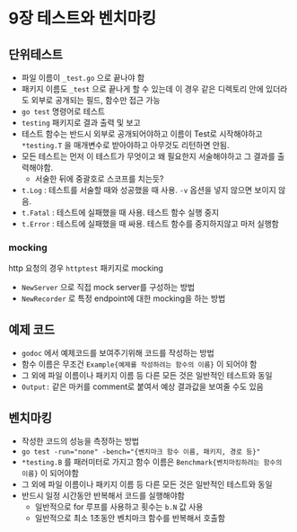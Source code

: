 # 9장 테스트와 벤치마킹

## 단위테스트

* 파일 이름이 `_test.go` 으로 끝나야 함
* 패키지 이름도 `_test` 으로 끝나게 할 수 있는데 이 경우 같은 디렉토리 안에 있더라도 외부로 공개되는 필드, 함수만 접근 가능
* `go test` 명령어로 테스트
* `testing` 패키지로 결과 출력 및 보고
* 테스트 함수는 반드시 외부로 공개되어야하고 이름이 Test로 시작해야하고 `*testing.T` 을 매개변수로 받아야하고 아무것도 리턴하면 안됨.
* 모든 테스트는 먼저 이 테스트가 무엇이고 왜 필요한지 서술해야하고 그 결과를 출력해야함.
  * 서술한 뒤에 중괄호로 스코프를 치는듯?
* `t.Log` : 테스트를 서술할 때와 성공했을 때 사용. `-v` 옵션을 넣지 않으면 보이지 않음.
* `t.Fatal` : 테스트에 실패했을 때 사용. 테스트 함수 실행 중지
* `t.Error` : 테스트에 실패했을 때 싸용. 테스트 함수를 중지하지않고 마저 실행함

### mocking

http 요청의 경우 `httptest` 패키지로 mocking

* `NewServer` 으로 직접 mock server를 구성하는 방법
* `NewRecorder` 로 특정 endpoint에 대한 mocking을 하는 방법

## 예제 코드

* `godoc` 에서 예제코드를 보여주기위해 코드를 작성하는 방법
* 함수 이름은 무조건 `Example{예제를 작성하려는 함수의 이름}` 이 되어야 함
* 그 외에 파일 이름이나 패키지 이름 등 다른 모든 것은 일반적인 테스트와 동일
* `Output:` 같은 마커를 comment로 붙여서 예상 결과값을 보여줄 수도 있음

## 벤치마킹

* 작성한 코드의 성능을 측정하는 방법
* `go test -run="none" -bench="{벤치마크 함수 이름, 패키지, 경로 등}"` 
* `*testing.B` 를 패러미터로 가지고 함수 이름은 `Benchmark{벤치마킹하려는 함수의 이름}` 이 되어야함
* 그 외에 파일 이름이나 패키지 이름 등 다른 모든 것은 일반적인 테스트와 동일
* 반드시 일정 시간동안 반복해서 코드를 실행해야함
  * 일반적으로 for 루프를 사용하고 횟수는 `b.N` 값 사용
  * 일반적으로 최소 1초동안 벤치마크 함수를 반복해서 호출함

